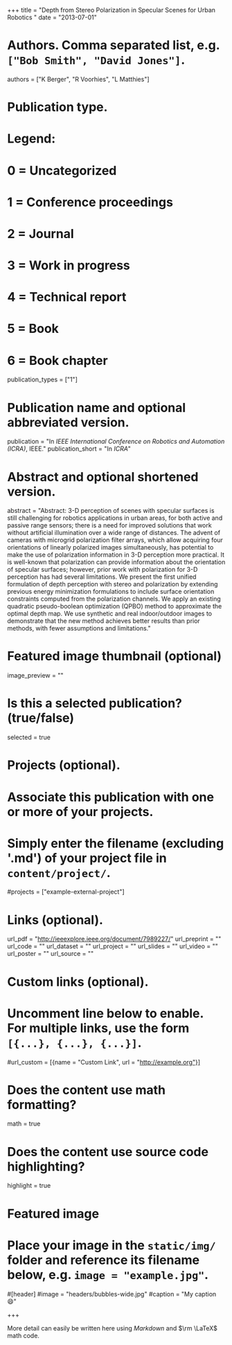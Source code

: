 +++
title = "Depth from Stereo Polarization in Specular  Scenes for Urban Robotics "
date = "2013-07-01"

# Authors. Comma separated list, e.g. `["Bob Smith", "David Jones"]`.
authors = ["K Berger", "R Voorhies", "L Matthies"]

# Publication type.
# Legend:
# 0 = Uncategorized
# 1 = Conference proceedings
# 2 = Journal
# 3 = Work in progress
# 4 = Technical report
# 5 = Book
# 6 = Book chapter
publication_types = ["1"]

# Publication name and optional abbreviated version.
publication = "In *IEEE International Conference on Robotics and Automation (ICRA)*, IEEE."
publication_short = "In *ICRA*"

# Abstract and optional shortened version.
abstract = "Abstract: 3-D perception of scenes with specular surfaces is still challenging for robotics applications in urban areas, for both active and passive range sensors; there is a need for improved solutions that work without artificial illumination over a wide range of distances. The advent of cameras with microgrid polarization filter arrays, which allow acquiring four orientations of linearly polarized images simultaneously, has potential to make the use of polarization information in 3-D perception more practical. It is well-known that polarization can provide information about the orientation of specular surfaces; however, prior work with polarization for 3-D perception has had several limitations. We present the first unified formulation of depth perception with stereo and polarization by extending previous energy minimization formulations to include surface orientation constraints computed from the polarization channels. We apply an existing quadratic pseudo-boolean optimization (QPBO) method to approximate the optimal depth map. We use synthetic and real indoor/outdoor images to demonstrate that the new method achieves better results than prior methods, with fewer assumptions and limitations."

# Featured image thumbnail (optional)
image_preview = ""

# Is this a selected publication? (true/false)
selected = true

# Projects (optional).
#   Associate this publication with one or more of your projects.
#   Simply enter the filename (excluding '.md') of your project file in `content/project/`.
#projects = ["example-external-project"]

# Links (optional).
url_pdf = "http://ieeexplore.ieee.org/document/7989227/"
url_preprint = ""
url_code = ""
url_dataset = ""
url_project = ""
url_slides = ""
url_video = ""
url_poster = ""
url_source = ""

# Custom links (optional).
#   Uncomment line below to enable. For multiple links, use the form `[{...}, {...}, {...}]`.
#url_custom = [{name = "Custom Link", url = "http://example.org"}]

# Does the content use math formatting?
math = true

# Does the content use source code highlighting?
highlight = true

# Featured image
# Place your image in the `static/img/` folder and reference its filename below, e.g. `image = "example.jpg"`.
#[header]
#image = "headers/bubbles-wide.jpg"
#caption = "My caption :smile:"

+++

More detail can easily be written here using *Markdown* and $\rm \LaTeX$ math code.
